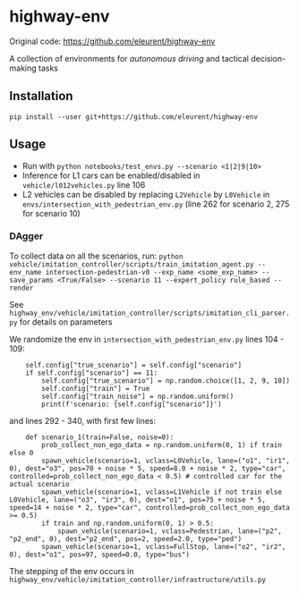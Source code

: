 # highway-env

Original code: https://github.com/eleurent/highway-env

A collection of environments for *autonomous driving* and tactical decision-making tasks

## Installation

`pip install --user git+https://github.com/eleurent/highway-env`

## Usage 

- Run with `python notebooks/test_envs.py --scenario <1|2|9|10>`
- Inference for L1 cars can be enabled/disabled in `vehicle/l012vehicles.py` line 106
- L2 vehicles can be disabled by replacing `L2Vehicle` by `L0Vehicle` in `envs/intersection_with_pedestrian_env.py` (line 262 for scenario 2, 275 for scenario 10)

### DAgger

To collect data on all the scenarios, run: `python vehicle/imitation_controller/scripts/train_imitation_agent.py --env_name intersection-pedestrian-v0 --exp_name <some_exp_name> --save_params <True/False> --scenario 11 --expert_policy rule_based --render` 

See `highway_env/vehicle/imitation_controller/scripts/imitation_cli_parser.py` for details on parameters

We randomize the env in `intersection_with_pedestrian_env.py` lines 104 - 109:
```
    self.config["true_scenario"] = self.config["scenario"]
    if self.config["scenario"] == 11:
        self.config["true_scenario"] = np.random.choice([1, 2, 9, 10])
        self.config["train"] = True
        self.config["train_noise"] = np.random.uniform()
        print(f'scenario: {self.config["scenario"]}')
```

and lines 292 - 340, with first few lines:

```
    def scenario_1(train=False, noise=0):
        prob_collect_non_ego_data = np.random.uniform(0, 1) if train else 0
        spawn_vehicle(scenario=1, vclass=L0Vehicle, lane=("o1", "ir1", 0), dest="o3", pos=70 + noise * 5, speed=8.0 + noise * 2, type="car", controlled=prob_collect_non_ego_data < 0.5) # controlled car for the actual scenario
        spawn_vehicle(scenario=1, vclass=L1Vehicle if not train else L0Vehicle, lane=("o3", "ir3", 0), dest="o1", pos=75 + noise * 5, speed=14 + noise * 2, type="car", controlled=prob_collect_non_ego_data >= 0.5)
        if train and np.random.uniform(0, 1) > 0.5:
            spawn_vehicle(scenario=1, vclass=Pedestrian, lane=("p2", "p2_end", 0), dest="p2_end", pos=2, speed=2.0, type="ped")
        spawn_vehicle(scenario=1, vclass=FullStop, lane=("o2", "ir2", 0), dest="o1", pos=97, speed=0.0, type="bus")
```

The stepping of the env occurs in `highway_env/vehicle/imitation_controller/infrastructure/utils.py`
